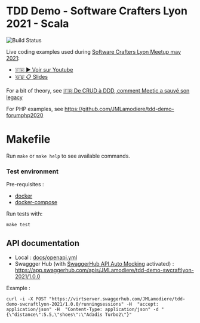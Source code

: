 # TDD Demo - Software Crafters Lyon 2021 - Scala

![Build Status](https://github.com/JMLamodiere/tdd-demo-swcraftlyon-scala/actions/workflows/ci.yml/badge.svg?branch=main)

Live coding examples used during [Software Crafters Lyon Meetup may 2021](https://www.meetup.com/fr-FR/Software-Craftsmanship-Lyon/events/277307036/):

- [:fr: :arrow_forward: Voir sur Youtube](https://youtu.be/z0rYlC1ct1I)
- [:uk: :clipboard: Slides](https://speakerdeck.com/jmlamodiere/too-many-mocks-killed-the-test-sw-crafters-lyon-2021)

For a bit of theory, see [:fr: De CRUD à DDD, comment Meetic a sauvé son legacy](https://afup.org/talks/3037-de-crud-a-ddd-comment-meetic-a-sauve-son-legacy)

For PHP examples, see https://github.com/JMLamodiere/tdd-demo-forumphp2020

# Makefile

Run `make` or `make help` to see available commands.

### Test environment

Pre-requisites :

- [docker](https://www.docker.com/)
- [docker-compose](https://docs.docker.com/compose/)

Run tests with:

    make test

## API documentation

- Local : [docs/openapi.yml](docs/openapi.yml)
- Swaggger Hub (with [SwaggerHub API Auto Mocking](https://app.swaggerhub.com/help/integrations/api-auto-mocking)
  activated) : https://app.swaggerhub.com/apis/JMLamodiere/tdd-demo-swcraftlyon-2021/1.0.0

Example :

    curl -i -X POST "https://virtserver.swaggerhub.com/JMLamodiere/tdd-demo-swcraftlyon-2021/1.0.0/runningsessions" -H  "accept: application/json" -H  "Content-Type: application/json" -d "{\"distance\":5.5,\"shoes\":\"Adadis Turbo2\"}"
